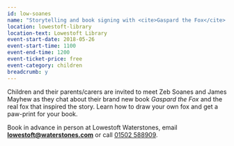 ```yaml
---
id: low-soanes
name: "Storytelling and book signing with <cite>Gaspard the Fox</cite> authors Zeb Soanes and James Mayhew"
location: lowestoft-library
location-text: Lowestoft Library
event-start-date: 2018-05-26
event-start-time: 1100
event-end-time: 1200
event-ticket-price: free
event-category: children
breadcrumb: y
---
```


Children and their parents/carers are invited to meet Zeb Soanes and James Mayhew as they chat about their brand new book <cite>Gaspard the Fox</cite> and the real fox that inspired the story. Learn how to draw your own fox and get a paw-print for your book.

Book in advance in person at Lowestoft Waterstones, email **lowestoft@waterstones.com** or call [01502 588909](tel:01502588909).
